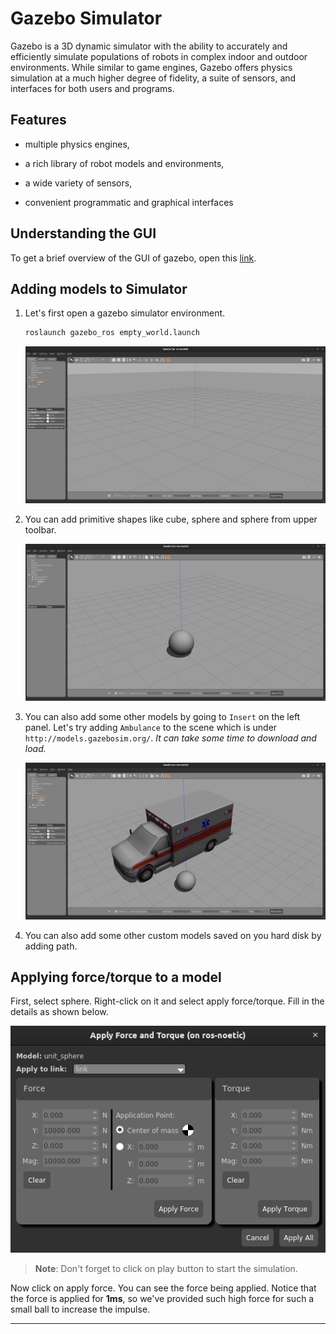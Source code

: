 # Gazebo Simulator

Gazebo is a 3D dynamic simulator with the ability to accurately and efficiently simulate populations of robots in complex indoor and outdoor environments. While similar to game engines, Gazebo offers physics simulation at a much higher degree of fidelity, a suite of sensors, and interfaces for both users and programs.

## Features

-   multiple physics engines,

-   a rich library of robot models and environments,

-   a wide variety of sensors,

-   convenient programmatic and graphical interfaces

## Understanding the GUI

To get a brief overview of the GUI of gazebo, open this [link](http://gazebosim.org/tutorials?cat=guided_b&tut=guided_b2).

## Adding models to Simulator

1. Let's first open a gazebo simulator environment.

    ```bash
    roslaunch gazebo_ros empty_world.launch 
    ```

    ![Gazebo](gazebo.png)

1. You can add primitive shapes like cube, sphere and sphere from upper toolbar.

    ![Sphere](sphere.png)

1. You can also add some other models by going to `Insert` on the left panel. Let's try adding `Ambulance` to the scene which is under `http://models.gazebosim.org/`. _It can take some time to download and load._

    ![Ambulance](ambulance.png)

1. You can also add some other custom models saved on you hard disk by adding path.


## Applying force/torque to a model

First, select sphere. Right-click on it and select apply force/torque. Fill in the details as shown below.

<center>

![Applying force](apply_force.png)

</center>

> **Note**: Don't forget to click on play button to start the simulation.

Now click on apply force. You can see the force being applied. Notice that the force is applied for **1ms**, so we've provided such high force for such a small ball to increase the impulse.

---